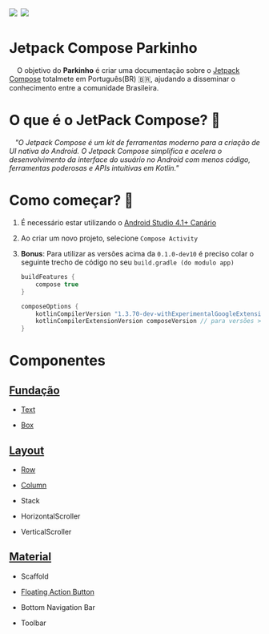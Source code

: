 # ![](https://img.shields.io/badge/Kotlin-1.3.72-green.svg) ![](https://img.shields.io/badge/Compose-dev12-green.svg)

# Jetpack Compose Parkinho

    O objetivo do **Parkinho** é criar uma documentação sobre o [Jetpack Compose](https://developer.android.com/jetpack/compose) totalmete em Português(BR)  :brazil:, ajudando a disseminar o conhecimento entre a comunidade Brasileira.  

# O que é o JetPack Compose? :thinking:

   *"O Jetpack Compose é um kit de ferramentas moderno para a criação de UI nativa do Android. O Jetpack Compose simplifica e acelera o desenvolvimento da interface do usuário no Android com menos código, ferramentas poderosas e APIs intuitivas em Kotlin."*

# Como começar? :rocket:

1. É necessário estar utilizando o [Android Studio 4.1+ Canário](https://developer.android.com/studio/preview)

2. Ao criar um novo projeto, selecione `Compose Activity`  

3. **Bonus**: Para utilizar as versões acima da `0.1.0-dev10` é preciso colar o seguinte trecho de código no seu `build.gradle (do modulo app)`
   
   ```groovy
   buildFeatures {
       compose true
   }
   
   composeOptions {
       kotlinCompilerVersion "1.3.70-dev-withExperimentalGoogleExtensions-20200424"
       kotlinCompilerExtensionVersion composeVersion // para versões >= '0.1.0-dev10' 
   }
   ```

# Componentes

## [Fundação](https://github.com/henrikhorbovyi/JetpackComposeParkinho/tree/master/app/src/main/java/io/henrikhorbovyi/jetpackcomposeparkinho/ui/foundation)

- [Text](https://github.com/henrikhorbovyi/JetpackComposeParkinho/blob/master/app/src/main/java/io/henrikhorbovyi/jetpackcomposeparkinho/ui/foundation/text.kt)

- [Box](https://github.com/henrikhorbovyi/JetpackComposeParkinho/blob/master/app/src/main/java/io/henrikhorbovyi/jetpackcomposeparkinho/ui/foundation/box.kt)

## [Layout](https://github.com/henrikhorbovyi/JetpackComposeParkinho/tree/master/app/src/main/java/io/henrikhorbovyi/jetpackcomposeparkinho/ui/layout)

- [Row](https://github.com/henrikhorbovyi/JetpackComposeParkinho/blob/master/app/src/main/java/io/henrikhorbovyi/jetpackcomposeparkinho/ui/layout/row.kt)

- [Column](https://github.com/henrikhorbovyi/JetpackComposeParkinho/blob/master/app/src/main/java/io/henrikhorbovyi/jetpackcomposeparkinho/ui/layout/column.kt)

- Stack

- HorizontalScroller

- VerticalScroller



## [Material](https://github.com/henrikhorbovyi/JetpackComposeParkinho/tree/master/app/src/main/java/io/henrikhorbovyi/jetpackcomposeparkinho/ui/material)

- Scaffold

- [Floating Action Button](https://github.com/henrikhorbovyi/JetpackComposeParkinho/blob/master/app/src/main/java/io/henrikhorbovyi/jetpackcomposeparkinho/ui/material/floatingActionButton.kt)

- Bottom Navigation Bar

- Toolbar
